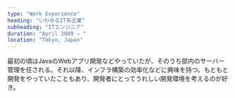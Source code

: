 ```yaml
---
type: "Work Experience"
heading: "いわゆるIT系企業"
subheading: "ITエンジニア"
duration: "April 2009 – "
location: "Tokyo, Japan"
---
```


最初の頃はJavaのWebアプリ開発などやっていたが、そのうち部内のサーバー管理を任される。それ以降、インフラ構築の効率化などに興味を持つ。もともと開発をやっていたこともあり、開発者にとってうれしい開発環境を考えるのが好き。